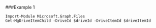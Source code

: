 ###Example 1
```
Import-Module Microsoft.Graph.Files
Get-MgDriveItemChild -DriveId $driveId -DriveItemId $driveItemId
```

